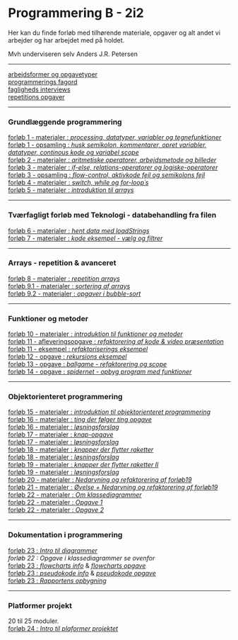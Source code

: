 # Programmering B - 2i2

Her kan du finde forløb med tilhørende materiale, opgaver og alt andet vi arbejder og har arbejdet med på holdet.

Mvh underviseren selv Anders J.R. Petersen

---

[arbejdsformer og opgavetyper](arbejdsformer/arbejdsformer.md)    
[programmerings fagord](terminologi/terminologi.md)       
[fagligheds interviews](faglighedsinterviews/interviews.md)       
[repetitions opgaver](repetitionsopgaver/alle_oversigt.md)  

---

### Grundlæggende programmering
[forløb 1 - materialer : *processing, datatyper, variabler og tegnefunktioner*](forlob1_intro/forlob1.md)                
[forløb 1 - opsamling  : *husk semikolon, kommentarer, opret variabler, datatyper, continous kode og variabel scope*](forlob1_intro/forlob1_opsamling.md)                       
[forløb 2 - materialer : *aritmetiske operatorer, arbejdsmetode og billeder*](forlob2_operatorer_og_arbejdsmetode/forlob2_operatorer_og_arbejdsmetode.md)                
[forløb 3 - materialer : *if-else, relations-operatorer og logiske-operatorer*](forlob3_if_else_logiske_og_relations_operatorer/forlob3.md)              
[forløb 3 - opsamling  : *flow-control, aktivkode fejl og semikolons fejl*](forlob3_if_else_logiske_og_relations_operatorer/forlob3_opsamling.md)               
[forløb 4 - materialer : *switch, while og for-loop´s*](forlob4_switch_while_for_loop/forlob4.md)              
[forløb 5 - materialer : *introduktion til arrays*](forlob5_arrays/forlob5_arrays.md)                

----              

### Tværfagligt forløb med Teknologi - databehandling fra filen                
[forløb 6 - materialer : *hent data med loadStrings*](forlob6_loadStrings/forlob6_loadStrings.md)               
[forløb 7 - materialer : *kode eksempel - vælg og filtrer*](forlob7_select_og_filtrer/forlob7_select_og_filtrer.md)               

----------------------------------                 

### Arrays - repetition & avanceret                
[forløb 8 - materialer : *repetition arrays*](forlob8_rep_arrays/forlob8_rep_arrays.md)                              
[forløb 9.1 - materialer : *sortering af arrays*](forlob9_arrays_sortering/forlob9_arrays_sortering.md)                               
[forløb 9.2 - materialer : *opgaver i bubble-sort*](forlob9_arrays_sortering/sorting_opgaver.md)            

----------------------------------           

### Funktioner og metoder                   
[forløb 10 - materialer : *introduktion til funktioner og metoder*](forlob10_funktioner/forlob10_funktioner.md)               
[forløb 11 - afleveringsopgave : *refaktorering af kode & video præsentation*](forlob11_refaktorering_med_funktioner/forlob11_refaktorering_med_funktioner.md)           
[forløb 11 - eksempel : *refaktoriserings eksempel*](forlob11_refaktorering_med_funktioner/refaktorering_eksempel.md)           
[forløb 12 - opgave : *rekursions eksempel*](forlob12_funktioner_rekursivt_tree/forlob12_tree.md)              
[forløb 13 - opgave : *ballgame - refaktorering og scope*](forlob13_refaktorering_ballgame/forlob13_refaktorering_ballgame.md)           
[forløb 14 - opgave : *spidernet - opbyg program med funktioner*](forlob14_spidernet_lav_funktioner/forlob14_spidernet_lav_funktioner.md)             

----------------------------------              

### Objektorienteret programmering                 
[forløb 15 - materialer : *introduktion til objektorienteret programmering*](forlob15_oop_intro1/forlob15_oop_intro1.md)               
[forløb 16 - materialer : *ting der følger ting opgave*](forlob16_oop_followers/oop_followers.md)                    
[forløb 16 - materialer : *løsningsforslag*](forlob16_oop_followers/solutionDel3.md)              
[forløb 17 - materialer : *knap-opgave*](forlob17_oop_knap1/oop_knap1.md)                           
[forløb 17 - materialer : *løsningsforslag*](forlob17_oop_knap1/oop_knap1_solution.md)       
[forløb 18 - materialer : *knapper der flytter raketter*](forlob18_oop_knap2/oop_knap2.md)          
[forløb 18 - materialer : *løsningsforslag*](forlob18_oop_knap2/oop_knap2_solution.md)        
[forløb 19 - materialer : *knapper der flytter raketter II*](forlob19_oop_knapRaket3/oop_knapRaket3.md)       
[forløb 19 - materialer : *løsningsforslag*](forlob19_oop_knapRaket3/oop_knapRaket3_solution.md)      
[forløb 20 - materialer : *Nedarvning og refaktorering af forløb19*](forlob20_oop_nedarvning/oop_nedarvning.md)             
[forløb 21 - materialer : *Øvelse + Nedarvning og refaktorering af forløb19*](forlob21_oop_nedarvning2/oop_nedarvning2.md)    
[forløb 22 - materialer : *Om klassediagrammer*](forlob22_oop_klassediagram/forlob22_klassediagram.md)       
[forløb 22 - materialer : *Opgave 1*](forlob22_oop_klassediagram/forlob22_klassediagramOpgave.md)       
[forløb 22 - materialer : *Opgave 2*](forlob22_oop_klassediagram/forlob22_klassediagramOpgave2.md)   

----------------------------------

### Dokumentation i programmering
[forløb 23 : *Intro til diagrammer*](forlob23_dokumentation/forlob23_dokumentation.md)       
*forløb 22 : Opgave i klassediagrammer se ovenfor*              
[forløb 23 : *flowcharts info*](forlob23_dokumentation/forlob23_info_flowchart.md) & [*flowcharts opgave*](forlob23_dokumentation/forlob23_opgave_flowchart.md)         
[forløb 23 : *pseudokode info*](forlob23_dokumentation/forlob23_info_pseudokode.md) & [*pseudokode opgave*](forlob23_dokumentation/forlob23_opgave_pseudokode.md)       
[forløb 23 : *Rapportens opbygning*](forlob23_dokumentation/forlob23_dokumentation.md)       

----------------------------------

### Platformer projekt
20 til 25 moduler.    
[forløb 24 : *Intro til plaformer projektet*](forlob24_ProjektPlatform/forlob24_intro_projekt_platform.md)       
